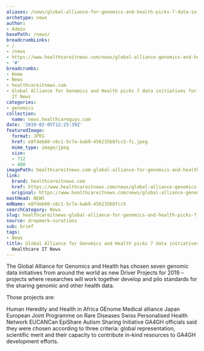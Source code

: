 ```yaml
---
aliases: /news/global-alliance-for-genomics-and-health-picks-7-data-initiatives-for-2019-healthcare-it-news
archetype: news
author:
- Admin
basePath: /news/
breadcrumbLinks:
- /
- /news
- https://www.healthcareitnews.com/news/global-alliance-genomics-and-health-picks-7-data-initiatives-2019
- '#'
breadcrumbs:
- Home
- News
- healthcareitnews.com
- Global Alliance for Genomics and Health picks 7 data initiatives for 2019 | Healthcare
  IT News
categories:
- genomics
collection:
  name: news.healthcareguys.com
date: '2019-02-05T12:25:39Z'
featuredImage:
  format: JPEG
  href: e8fdeb60-c6c1-5c7a-bab9-45623568fcc5-fi.jpeg
  mime_type: image/jpeg
  size:
  - 712
  - 400
imagePath: healthcareitnews.com-global-alliance-for-genomics-and-health-picks-7-data-initiatives-for-2019-healthcare-it-news
link:
  brand: healthcareitnews.com
  href: https://www.healthcareitnews.com/news/global-alliance-genomics-and-health-picks-7-data-initiatives-2019
  original: https://www.healthcareitnews.com/news/global-alliance-genomics-and-health-picks-7-data-initiatives-2019
mastHead: NEWS
mdName: e8fdeb60-c6c1-5c7a-bab9-45623568fcc5
searchCategory: News
slug: healthcareitnews-global-alliance-for-genomics-and-health-picks-7-data-initiatives-for-2019-healthcare-it-news
source: dropmark-curations
sub: brief
tags:
- News
title: Global Alliance for Genomics and Health picks 7 data initiatives for 2019 |
  Healthcare IT News
---
```


The Global Alliance for Genomics and Health has chosen seven genomic data initiatives from around the world as new Driver Projects for 2019 – projects where researches will work together develop and pilo standards for the sharing genomic and other health data.

Those projects are:

Human Heredity and Health in Africa
GEnome Medical alliance Japan
European Joint Programme on Rare Diseases
Swiss Personalised Health Network
EUCANCan
EpiShare
Autism Sharing Initiative
GA4GH officials said they were chosen according to three criteria: global representation, scientific merit and their capacity to contribute in-kind resources to GA4GH development efforts.